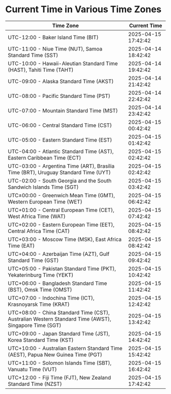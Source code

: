 # Current Time in Various Time Zones

| Time Zone | Current Time |
|-----------|--------------|
| UTC-12:00 - Baker Island Time (BIT) | 2025-04-15 17:42:42 |
| UTC-11:00 - Niue Time (NUT), Samoa Standard Time (SST) | 2025-04-14 18:42:42 |
| UTC-10:00 - Hawaii-Aleutian Standard Time (HAST), Tahiti Time (TAHT) | 2025-04-14 19:42:42 |
| UTC-09:00 - Alaska Standard Time (AKST) | 2025-04-14 21:42:42 |
| UTC-08:00 - Pacific Standard Time (PST) | 2025-04-14 22:42:42 |
| UTC-07:00 - Mountain Standard Time (MST) | 2025-04-14 23:42:42 |
| UTC-06:00 - Central Standard Time (CST) | 2025-04-15 00:42:42 |
| UTC-05:00 - Eastern Standard Time (EST) | 2025-04-15 01:42:42 |
| UTC-04:00 - Atlantic Standard Time (AST), Eastern Caribbean Time (ECT) | 2025-04-15 02:42:42 |
| UTC-03:00 - Argentina Time (ART), Brasília Time (BRT), Uruguay Standard Time (UYT) | 2025-04-15 02:42:42 |
| UTC-02:00 - South Georgia and the South Sandwich Islands Time (SGT) | 2025-04-15 03:42:42 |
| UTC±00:00 - Greenwich Mean Time (GMT), Western European Time (WET) | 2025-04-15 06:42:42 |
| UTC+01:00 - Central European Time (CET), West Africa Time (WAT) | 2025-04-15 07:42:42 |
| UTC+02:00 - Eastern European Time (EET), Central Africa Time (CAT) | 2025-04-15 08:42:42 |
| UTC+03:00 - Moscow Time (MSK), East Africa Time (EAT) | 2025-04-15 08:42:42 |
| UTC+04:00 - Azerbaijan Time (AZT), Gulf Standard Time (GST) | 2025-04-15 09:42:42 |
| UTC+05:00 - Pakistan Standard Time (PKT), Yekaterinburg Time (YEKT) | 2025-04-15 10:42:42 |
| UTC+06:00 - Bangladesh Standard Time (BST), Omsk Time (OMST) | 2025-04-15 11:42:42 |
| UTC+07:00 - Indochina Time (ICT), Krasnoyarsk Time (KRAT) | 2025-04-15 12:42:42 |
| UTC+08:00 - China Standard Time (CST), Australian Western Standard Time (AWST), Singapore Time (SGT) | 2025-04-15 13:42:42 |
| UTC+09:00 - Japan Standard Time (JST), Korea Standard Time (KST) | 2025-04-15 14:42:42 |
| UTC+10:00 - Australian Eastern Standard Time (AEST), Papua New Guinea Time (PGT) | 2025-04-15 15:42:42 |
| UTC+11:00 - Solomon Islands Time (SBT), Vanuatu Time (VUT) | 2025-04-15 16:42:42 |
| UTC+12:00 - Fiji Time (FJT), New Zealand Standard Time (NZST) | 2025-04-15 17:42:42 |
